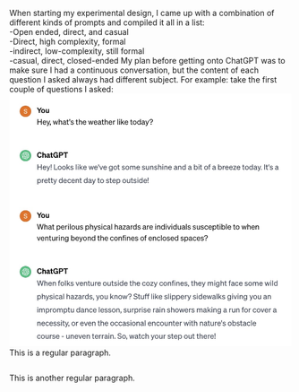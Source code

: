 When starting my experimental design, I came up with a combination of different kinds of prompts and compiled it all in a list:  <br >
-Open ended, direct, and casual  
-Direct, high complexity, formal  
-indirect, low-complexity, still formal  
-casual, direct, closed-ended
My plan before getting onto ChatGPT was to make sure I had a continuous conversation, but the content of each question I asked always had different subject. For example: take the first couple of questions I asked:
![alt text](1.jpg "Title")
This is a regular paragraph.

<table>
</table>

This is another regular paragraph.

